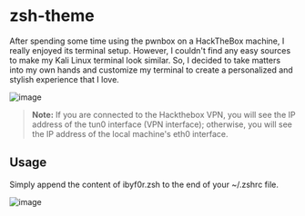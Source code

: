 # zsh-theme

After spending some time using the pwnbox on a HackTheBox machine, I really enjoyed its terminal setup. However, I couldn't find any easy sources to make my Kali Linux terminal look similar. So, I decided to take matters into my own hands and customize my terminal to create a personalized and stylish experience that I love.

![image](https://github.com/Idan1993/zsh-theme/assets/50079464/84394e3d-3242-4b3d-b03b-9db6f8661f7e)

> **Note:** If you are connected to the Hackthebox VPN, you will see the IP address of the tun0 interface (VPN interface); otherwise, you will see the IP address of the local machine's eth0 interface.

## Usage
Simply append the content of ibyf0r.zsh to the end of your ~/.zshrc file.

![image](https://github.com/Idan1993/zsh-theme/assets/50079464/1302f9a1-f19d-43c8-9e92-60578a3321dd)


